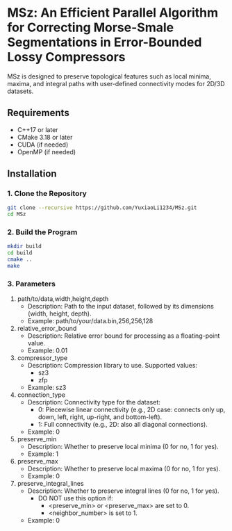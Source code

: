 # MSz: An Efficient Parallel Algorithm for Correcting Morse-Smale Segmentations in Error-Bounded Lossy Compressors

MSz is designed to preserve topological features such as local minima, maxima, and integral paths with user-defined connectivity modes for 2D/3D datasets.

## Requirements
- C++17 or later
- CMake 3.18 or later
- CUDA (if needed)
- OpenMP (if needed)

## Installation
### 1. Clone the Repository
```bash
git clone --recursive https://github.com/YuxiaoLi1234/MSz.git
cd MSz
```
### 2. Build the Program
```bash
mkdir build
cd build
cmake ..
make
```

### 3. Parameters
1. path/to/data,width,height,depth
   - Description: Path to the input dataset, followed by its dimensions (width, height, depth).
   - Example: path/to/your/data.bin,256,256,128
2. relative_error_bound
   - Description: Relative error bound for processing as a floating-point value.
   - Example: 0.01
3. compressor_type
   - Description: Compression library to use. Supported values:
       - sz3
       - zfp
   - Example: sz3
4. connection_type
   - Description: Connectivity type for the dataset:
       - 0: Piecewise linear connectivity (e.g., 2D case: connects only up, down, left, right, up-right, and bottom-left).
       - 1: Full connectivity (e.g., 2D: also all diagonal connections).
   - Example: 0
5. preserve_min
   - Description: Whether to preserve local minima (0 for no, 1 for yes).
   - Example: 1
6. preserve_max
   - Description: Whether to preserve local maxima (0 for no, 1 for yes).
   - Example: 0
7. preserve_integral_lines
   - Description: Whether to preserve integral lines (0 for no, 1 for yes).
       - DO NOT use this option if:
           - <preserve_min> or <preserve_max> are set to 0.
           - <neighbor_number> is set to 1.
   - Example: 0








